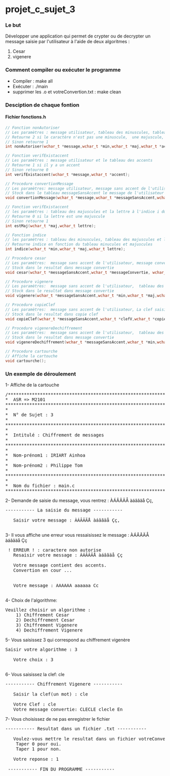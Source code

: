 # projet_c_sujet_3
### Le but

Développer une application qui permet de crypter ou de decrypter un message saisie par l'utilisateur à l'aide de deux algoritmes : 
1. Cesar
2. vigenere

### Comment compiler ou exécuter le programme
- Compiler : make all
- Exécuter : ./main
- supprimer les .o et votreConvertion.txt : make clean

### Desciption de chaque fontion

#### Fichier fonctions.h

```c
// Fonction nonAutoriser
// Les paramètres : message utilisateur, tableau des minuscules, tableau des majuscules et le tableau des accents
// Retourne 2 si le caractère n'est pas une minuscule,  une majuscule,  un accent ou un espace
// Sinon retourne 1
int nonAutoriser(wchar_t *message,wchar_t *min,wchar_t *maj,wchar_t *accent);
```
```c
// Fonction verifExistaccent
// Les paramètres : message utilisateur et le tableau des accents 
// Retourne 1 si il y a un accent
// Sinon retourne 0
int verifExistaccent(wchar_t *message,wchar_t *accent);
```

```c
// Procedure convertionMessage
// Les paramètres: message utilisateur, message sans accent de l'utilisateur(sortie), tableau des minuscules et tableau des majuscules 
// Stock dans le tableau messageSansAccent le message de l'utilisateur sans accent
void convertionMessage(wchar_t *message,wchar_t *messageSansAccent,wchar_t *maj,wchar_t *min);
```

```c
// Fonction verifExistaccent
// les paramètres : tableau des majuscules et la lettre à l'indice i du message
// Retourne 0 si la lettre est une majuscule
// Sinon retourne 1
int estMaj(wchar_t *maj,wchar_t lettre);
```

```c
// Fonction indice
// les paramètres : tableau des minuscules, tableau des majuscules et la lettre à l'indice i du message
// Retourne indice en fonction du tableau minucules et majuscules
int indice(wchar_t *min,wchar_t *maj,wchar_t lettre);

```

```c
// Procedure cesar
// Les paramètres:  message sans accent de l'utilisateur, message convertie(sortie), tableau des minuscules et tableau des majuscules et la clef saisie par l'utiisateur dans le main
// Stock dans le resultat dans message convertie 
void cesar(wchar_t *messageSansAccent,wchar_t *messageConvertie, wchar_t *min,wchar_t *maj,int clefC);
```

```c
// Procedure vigenere
// Les paramètres:  message sans accent de l'utilisateur,  tableau des minuscules et tableau des majuscules, message convertie(sortie) et la clef saisie par l'utiisateur dans le main
// Stock dans le resultat dans message convertie 
void vigenere(wchar_t *messageSansAccent,wchar_t *min,wchar_t *maj,wchar_t *messageConvertie, wchar_t *clefV);

```

```c
// Procedure copieClef
// Les paramètres:  message sans accent de l'utilisateur, La clef saisie par l'utilisateur dans le main, tableau de la clef en fonction du nombre d'élement du message de l'utilisateur
// Stock dans le resultat dans copie clef
void copieClef(wchar_t *messageSansAccent,wchar_t *clefV,wchar_t *copieClef);
```

```c
// Procedure vigenereDechiffrement
// Les paramètres:  message sans accent de l'utilisateur,  tableau des minuscules et tableau des majuscules, message convertie(sortie) et la clef saisie par l'utiisateur dans le main
// Stock dans le resultat dans message convertie 
void vigenereDechiffrement(wchar_t *messageSansAccent,wchar_t *min,wchar_t *maj,wchar_t *messageConvertie, wchar_t *clefV);
```

```c
// Procedure cartourche
// Affiche la cartouche
void cartourche();
```
### Un exemple de déroulement

1- Affiche de la cartouche
<pre>
/******************************************************************************
*  ASR => M2101                                                               *
*******************************************************************************
*                                                                             *
*  N° de Sujet : 3                                                            *
*                                                                             *
*******************************************************************************
*                                                                             *
*  Intitulé : Chiffrement de messages                                         *
*                                                                             *
*******************************************************************************
*                                                                             *
*  Nom-prénom1 : IRIART Ainhoa                                                *
*                                                                             *
*  Nom-prénom2 : Philippe Tom                                                 *
*                                                                             *
*******************************************************************************
*                                                                             *
*  Nom du fichier : main.c                                                    *
******************************************************************************/
</pre>
2- Demande de saisie du message, vous rentrez : ÀÁÂÃÄÅ àáâãäå Çç,
<pre>
----------- La saisie du message -----------

   Saisir votre message : ÀÁÂÃÄÅ àáâãäå Çç,
   
</pre>
3- Il vous affiche une erreur vous ressaisissez le message : ÀÁÂÃÄÅ àáâãäå Çç
<pre>
 ! ERREUR ! : caractere non autorise 
   Resaisir votre message : ÀÁÂÃÄÅ àáâãäå Çç 

   Votre message contient des accents. 
   Convertion en cour ... 


   Votre message : AAAAAA aaaaaa Cc 
   
</pre>
4- Choix de l'algorithme: 
<pre>
Veuillez choisir un algorithme :  
  	1) Chiffrement Cesar  
  	2) Dechiffrement Cesar
  	3) Chiffrement Vigenere
  	4) Dechiffrement Vigenere
</pre>
5- Vous saisissez 3 qui correspond au chiffrement vigenère
<pre>
Saisir votre algorithme : 3

   Votre choix : 3
  	
</pre>
6- Vous saisissez la clef: cle
<pre>
----------- Chiffrement Vigenere ----------- 

   Saisir la clef(un mot) : cle

   Votre Clef : cle 
   Votre message convertie: CLECLE clecle En
</pre>
7- Vous choisissez de ne pas enregistrer le fichier 
<pre>
----------- Resultat dans un fichier .txt ----------- 

   Voulez-vous mettre le resultat dans un fichier votreConvertion.txt ? 
  	Taper 0 pour oui.
  	Taper 1 pour non.

   Votre reponse : 1

 ----------- FIN DU PROGRAMME -----------
</pre>

  
